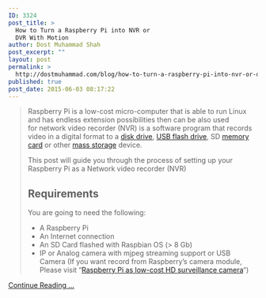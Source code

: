 ```yaml
---
ID: 3324
post_title: >
  How to Turn a Raspberry Pi into NVR or
  DVR With Motion
author: Dost Muhammad Shah
post_excerpt: ""
layout: post
permalink: >
  http://dostmuhammad.com/blog/how-to-turn-a-raspberry-pi-into-nvr-or-dvr-with-motion/
published: true
post_date: 2015-06-03 08:17:22
---
```

<blockquote>Raspberry Pi is a low-cost micro-computer that is able to run Linux and has endless extension possibilities then can be also used for network video recorder (NVR) is a software program that records video in a digital format to a <a title="Disk drive" href="http://en.wikipedia.org/wiki/Disk_drive">disk drive</a>, <a title="USB flash drive" href="http://en.wikipedia.org/wiki/USB_flash_drive">USB flash drive</a>, SD <a title="Memory card" href="http://en.wikipedia.org/wiki/Memory_card">memory card</a> or other <a title="Mass storage" href="http://en.wikipedia.org/wiki/Mass_storage">mass storage</a> device.

This post will guide you through the process of setting up your Raspberry Pi as a Network video recorder (NVR)
<h2>Requirements</h2>
You are going to need the following:
<ul>
	<li>A Raspberry Pi</li>
	<li>An Internet connection</li>
	<li>An SD Card flashed with Raspbian OS (&gt; 8 Gb)</li>
	<li>IP or Analog camera with mjpeg streaming support or USB Camera (If you want record from Raspberry’s camera module, Please visit “<a href="http://www.codeproject.com/Articles/665518/Raspberry-Pi-as-low-cost-HD-surveillance-camera" target="_blank">Raspberry Pi as low-cost HD surveillance camera</a>“)</li>
</ul>
</blockquote>
<a href="http://www.techrapid.co.uk/raspberry-pi/turn-raspberry-pi-nvr-motion/">Continue Reading ...</a>